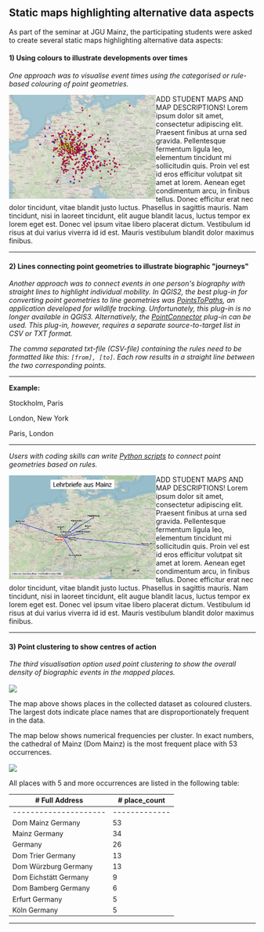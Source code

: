 <h2>Static maps highlighting alternative data aspects</h2>

As part of the seminar at JGU Mainz, the participating students were asked to create several static maps highlighting alternative data aspects:

<h4>1) Using colours to illustrate developments over times</h4>
<p><em>One approach was to visualise event times using the categorised or rule-based colouring of point geometries.</em></p>

<a href="./maps/Geburtsbriefe_standard.png"><img src="./maps/Geburtsbriefe_standard.png" width="300px" align="left"/></a>

<p padding="10px">ADD STUDENT MAPS AND MAP DESCRIPTIONS! Lorem ipsum dolor sit amet, consectetur adipiscing elit. Praesent finibus at urna sed gravida. Pellentesque fermentum ligula leo, elementum tincidunt mi sollicitudin quis. Proin vel est id eros efficitur volutpat sit amet at lorem. Aenean eget condimentum arcu, in finibus tellus. Donec efficitur erat nec dolor tincidunt, vitae blandit justo luctus. Phasellus in sagittis mauris. Nam tincidunt, nisi in laoreet tincidunt, elit augue blandit lacus, luctus tempor ex lorem eget est. Donec vel ipsum vitae libero placerat dictum. Vestibulum id risus at dui varius viverra id id est. Mauris vestibulum blandit dolor maximus finibus.</p>

<hr>

<h4>2) Lines connecting point geometries to illustrate biographic "journeys"</h4>
<p><em>Another approach was to connect events in one person's biography with straight lines to highlight individual mobility. In QGIS2, the best plug-in for converting point geometries to line geometries was <a href="https://plugins.qgis.org/plugins/pointstopaths_v02/">PointsToPaths</a>, an application developed for wildlife tracking. Unfortunately, this plug-in is no longer available in QGIS3. Alternatively, the <a href="https://plugins.qgis.org/plugins/PointConnector/">PointConnector</a> plug-in can be used. This plug-in, however, requires a separate source-to-target list in CSV or TXT format.</em></p>
  
<p><em>The comma separated txt-file (CSV-file) containing the rules need to be formatted like this: <code>[from], [to]</code>. Each row results in a straight line between the two corresponding points.</em></p>

<hr>

<strong>Example:</strong>
<p>Stockholm, Paris</p>
<p>London, New York</p>
<p>Paris, London</p>

<hr>
 
<p><em>Users with coding skills can write <a href="https://docs.qgis.org/2.18/en/docs/user_manual/plugins/python_console.html">Python scripts</a> to connect point geometries based on rules.</em></p>

<a href="./maps/Mainz_placenames.png"><img src="./maps/Mainz_placenames.png" width="300px" align="left"/></a>
<p>ADD STUDENT MAPS AND MAP DESCRIPTIONS! Lorem ipsum dolor sit amet, consectetur adipiscing elit. Praesent finibus at urna sed gravida. Pellentesque fermentum ligula leo, elementum tincidunt mi sollicitudin quis. Proin vel est id eros efficitur volutpat sit amet at lorem. Aenean eget condimentum arcu, in finibus tellus. Donec efficitur erat nec dolor tincidunt, vitae blandit justo luctus. Phasellus in sagittis mauris. Nam tincidunt, nisi in laoreet tincidunt, elit augue blandit lacus, luctus tempor ex lorem eget est. Donec vel ipsum vitae libero placerat dictum. Vestibulum id risus at dui varius viverra id id est. Mauris vestibulum blandit dolor maximus finibus.</p>

<hr>


<h4>3) Point clustering to show centres of action</h4>
<em>The third visualisation option used <em>point clustering</em> to show the overall density of biographic events in the mapped places.</em>

<a href="./maps/Domherren_clustered_close-up.png"><img src="./maps/Domherren_clustered_close-up.png" width="650px" align="center"/></a>
<p>The map above shows places in the collected dataset as coloured clusters. The largest dots indicate place names that are disproportionately frequent in the data.</p>
<p>The map below shows numerical frequencies per cluster. In exact numbers, the cathedral of Mainz (Dom Mainz) is the most frequent place with 53 occurrences.</p>

<a href="./maps/Domherren_places-frequency_2.png"><img src="./maps/Domherren_places-frequency_2.png" width="650px" align="center"/></a>

<p>All places with 5 and more occurrences are listed in the following table:</p>
<table class="table table-bordered table-hover table-condensed">
<thead><tr><th title="Field #2"># Full Address</th>
<th title="Field #3"># place_count</th>
</tr></thead>
<tbody><tr>
<td>---------------------</td>
<td>-------------</td>
</tr>
<tr>
<td>Dom Mainz Germany    </td>
<td>53           </td>
</tr>
<tr>
<td>Mainz Germany        </td>
<td>34           </td>
</tr>
<tr>
<td>Germany              </td>
<td>26           </td>
</tr>
<tr>
<td>Dom Trier Germany    </td>
<td>13           </td>
</tr>
<tr>
<td>Dom Würzburg Germany </td>
<td>13           </td>
</tr>
<tr>
<td>Dom Eichstätt Germany</td>
<td>9            </td>
</tr>
<tr>
<td>Dom Bamberg Germany  </td>
<td>6            </td>
</tr>
<tr>
<td>Erfurt Germany       </td>
<td>5            </td>
</tr>
<tr>
<td>Köln Germany         </td>
<td>5            </td>
</tr>
</tbody></table>

<hr>
